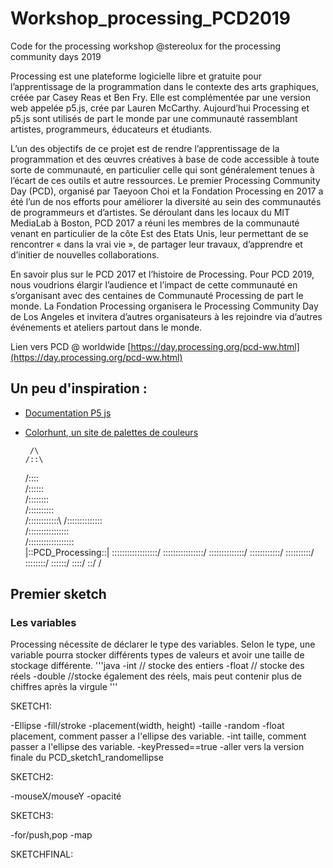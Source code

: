 # Workshop_processing_PCD2019
Code for the processing workshop @stereolux for the processing community days 2019

Processing est une plateforme logicielle libre et gratuite pour l’apprentissage de la programmation dans le contexte des arts graphiques, créée par Casey Reas et Ben Fry. Elle est complémentée par une version web appelée p5.js, crée par Lauren McCarthy. Aujourd’hui Processing et p5.js sont utilisés de part le monde par une communauté rassemblant artistes, programmeurs, éducateurs et étudiants.

L’un des objectifs de ce projet est de rendre l’apprentissage de la programmation et des œuvres créatives à base de code accessible à toute sorte de communauté, en particulier celle qui sont généralement tenues à l’écart de ces outils et autre ressources. Le premier Processing Community Day (PCD), organisé par Taeyoon Choi et la Fondation Processing en 2017 a été l’un de nos efforts pour améliorer la diversité au sein des communautés de programmeurs et d’artistes. Se déroulant dans les locaux du MIT MediaLab à Boston, PCD 2017 a réuni les membres de la communauté venant en particulier de la côte Est des Etats Unis, leur permettant de se rencontrer « dans la vrai vie », de partager leur travaux, d’apprendre et d’initier de nouvelles collaborations.

En savoir plus sur le PCD 2017 et l’histoire de Processing.
Pour PCD 2019, nous voudrions élargir l’audience et l’impact de cette communauté en s’organisant avec des centaines de Communauté Processing de part le monde. La Fondation Processing organisera le Processing Community Day de Los Angeles et invitera d’autres organisateurs à les rejoindre via d’autres événements et ateliers partout dans le monde.

Lien vers PCD @ worldwide [https://day.processing.org/pcd-ww.html](https://day.processing.org/pcd-ww.html)

## Un peu d'inspiration : 

  - [Documentation P5 js](https://p5js.org/)
  - [Colorhunt, un site de palettes de couleurs](https://colorhunt.co/)



         /\
        /::\
       /::::\
      /::::::\
     /::::::::\
    /::::::::::\
   /::::::::::::\ 
  /::::::::::::::\
 /::::::::::::::::\
/::::::::::::::::::\
|::PCD_Processing::|
\::::::::::::::::::/
 \::::::::::::::::/
  \::::::::::::::/
   \::::::::::::/
    \::::::::::/
     \::::::::/
      \::::::/
       \::::/
        \::/
         \/



## Premier sketch
### Les variables 
Processing nécessite de déclarer le type des variables. Selon le type, une variable pourra stocker différents types de valeurs et avoir une taille de stockage différente.
'''java
-int // stocke des entiers
-float // stocke des réels 
-double //stocke également des réels, mais peut contenir plus de chiffres après la virgule
'''

SKETCH1:

-Ellipse
-fill/stroke
-placement(width, height)
-taille
-random
-float placement, comment passer a l'ellipse des variable.
-int taille, comment passer a l'ellipse des variable.
-keyPressed==true
-aller vers la version finale du PCD_sketch1_randomellipse

SKETCH2:

-mouseX/mouseY
-opacité

SKETCH3:

-for/push,pop
-map

SKETCHFINAL:

